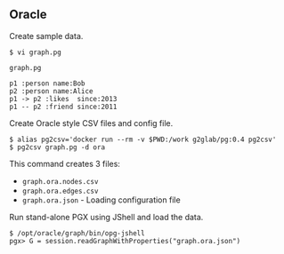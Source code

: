 ## Oracle

Create sample data.

    $ vi graph.pg

`graph.pg`

    p1 :person name:Bob
    p2 :person name:Alice
    p1 -> p2 :likes  since:2013
    p1 -- p2 :friend since:2011

Create Oracle style CSV files and config file.

    $ alias pg2csv='docker run --rm -v $PWD:/work g2glab/pg:0.4 pg2csv'
    $ pg2csv graph.pg -d ora

This command creates 3 files:

- `graph.ora.nodes.csv`
- `graph.ora.edges.csv`
- `graph.ora.json` - Loading configuration file

Run stand-alone PGX using JShell and load the data.

    $ /opt/oracle/graph/bin/opg-jshell
    pgx> G = session.readGraphWithProperties("graph.ora.json")
